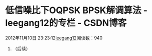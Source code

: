 # 低信噪比下OQPSK BPSK解调算法 - leegang12的专栏 - CSDN博客
2012年11月10日 23:23:12[leegang12](https://me.csdn.net/leegang12)阅读数：940
1. （后续）
